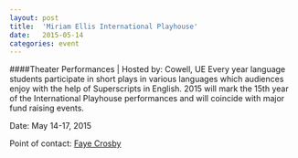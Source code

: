 ```yaml
---
layout: post
title:  'Miriam Ellis International Playhouse'
date:   2015-05-14
categories: event
---
```

####Theater Performances | Hosted by: Cowell, UE
Every year language students participate in short plays in various languages which audiences enjoy with the help of Superscripts in English. 2015 will mark the 15th year of the International Playhouse performances and will coincide with major fund raising events.

Date: May 14-17, 2015

Point of contact: [Faye Crosby](mailto:fjcrosby@ucsc.edu)